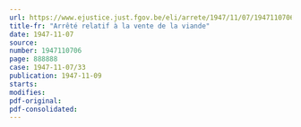 ```yaml
---
url: https://www.ejustice.just.fgov.be/eli/arrete/1947/11/07/1947110706/justel
title-fr: "Arrêté relatif à la vente de la viande"
date: 1947-11-07
source:
number: 1947110706
page: 888888
case: 1947-11-07/33
publication: 1947-11-09
starts:
modifies:
pdf-original:
pdf-consolidated:
---
```


